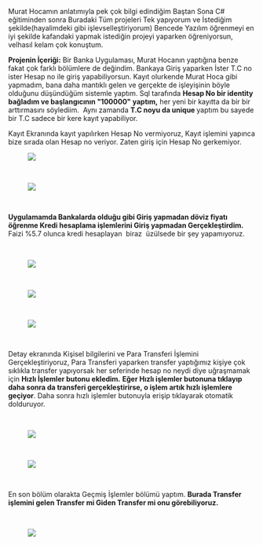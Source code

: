 <p>Murat Hocamın anlatımıyla pek çok bilgi edindiğim Baştan Sona C# eğitiminden sonra Buradaki Tüm projeleri Tek yapıyorum ve İstediğim şekilde(hayalimdeki gibi işlevselleştiriyorum) Bencede Yazılım öğrenmeyi en iyi şekilde kafandaki yapmak istediğin projeyi yaparken öğreniyorsun, velhasıl kelam çok konuştum. </p>

<p><strong>Projenin İçeriği:</strong> Bir Banka Uygulaması, Murat Hocanın yaptığına benze fakat çok farklı bölümlere de değindim. Bankaya Giriş yaparken İster T.C no ister Hesap no ile giriş yapabiliyorsun. Kayıt olurkende Murat Hoca gibi yapmadım, bana daha mantıklı gelen ve gerçekte de işleyişinin böyle olduğunu düşündüğüm sistemle yaptım. Sql tarafında <strong>Hesap No bir identity bağladım ve başlangıcının "100000" yaptım,</strong> her yeni bir kayıtta da bir bir arttırmasını söylediim.&nbsp; Aynı zamanda <strong>T.C noyu da unique </strong>yaptım bu sayede bir T.C sadece bir kere kayıt yapabiliyor.</p>

<p>Kayıt Ekranında kayıt yapılırken Hesap No vermiyoruz, Kayıt işlemini yapınca bize sırada olan Hesap no veriyor. Zaten giriş için Hesap No gerkemiyor. </p>

<figure><img src="https://img-c.udemycdn.com/redactor/raw/q_and_a/2024-02-14_06-57-21-f7350c584db74ed14d370eaf9c82966c.png"></figure>

<p><br></p>

<figure><img src="https://img-c.udemycdn.com/redactor/raw/q_and_a/2024-02-14_06-57-21-0ed3f1a01bc38babe599dc16340b18d1.png"></figure>

<p><br></p>

<p><strong>Uygulamamda Bankalarda olduğu gibi Giriş yapmadan döviz fiyatı öğrenme Kredi hesaplama işlemlerini Giriş yapmadan Gerçekleştirdim. </strong> Faizi %5.7 olunca kredi hesaplayan&nbsp; biraz&nbsp; üzülsede bir şey yapamıyoruz.</p>

<p><br></p>

<figure><img src="https://img-c.udemycdn.com/redactor/raw/q_and_a_edit/2024-02-14_07-15-59-f5996b76477062427dccb6776d375559.png"></figure>

<p><br></p>

<figure><img src="https://img-c.udemycdn.com/redactor/raw/q_and_a/2024-02-14_06-57-21-bd4ab401f4c7e451c190373a27601c2b.png"></figure>

<p><br></p>

<figure><img src="https://img-c.udemycdn.com/redactor/raw/q_and_a/2024-02-14_06-57-21-9cfab7bc269aec078b0bf7ee647fba1e.png"></figure>

<p><br></p>

<p>Detay ekranında Kişisel bilgilerini ve Para Transferi İşlemini Gerçekleştiriyoruz, Para Transferi yaparken transfer yaptığımız kişiye çok sıklıkla transfer yapıyorsak her seferinde hesap no neydi diye uğraşmamak için <strong>Hızlı İşlemler butonu ekledim.</strong> <strong>Eğer Hızlı işlemler butonuna tıklayıp daha sonra da transferi gerçekleştirirse, o işlem artık hızlı işlemlere geçiyor</strong>. Daha sonra hızlı işlemler butonuyla erişip tıklayarak otomatik dolduruyor. </p>

<p><br></p>

<figure><img src="https://img-c.udemycdn.com/redactor/raw/q_and_a/2024-02-14_06-57-22-fa553178e626889ef346e866c2616509.png"></figure>

<p><br></p>

<figure><img src="https://img-c.udemycdn.com/redactor/raw/q_and_a/2024-02-14_06-57-22-894edcde608d88a3782a7a309eb42c69.png"></figure>

<p><br></p>

<p>En son bölüm olarakta Geçmiş İşlemler bölümü yaptım. <strong>Burada Transfer işlemini gelen Transfer mi Giden Transfer mi onu görebiliyoruz. </strong></p>

<p><br></p>

<figure><img src="https://img-c.udemycdn.com/redactor/raw/q_and_a/2024-02-14_06-57-22-34221d892a09bb78e9fc6cc4e1e281ad.png"></figure>

<p><br></p>

<p><br></p>

